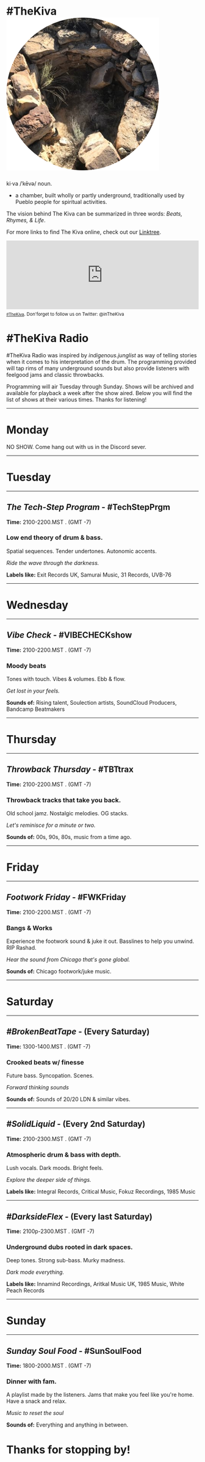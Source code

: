 # #TheKiva ![kiva-placeholder](image.png)

ki·va /ˈkēvə/
noun.
- a chamber, built wholly or partly underground, traditionally used by Pueblo people for spiritual activities.

The vision behind The Kiva can be summarized in three words: _Beats, Rhymes, & Life_.

For more links to find The Kiva online, check out our [Linktree](https://linktr.ee/TheKiva).

<iframe src="https://mixlr.com/users/8853829/embed" width="100%" height="180px" scrolling="no" frameborder="no" marginheight="0" marginwidth="0"></iframe><small><a href="https://mixlr.com/thekiva" style="color:#1a1a1a;text-align:left; font-family:Helvetica, sans-serif; font-size:11px;">#TheKiva</a>. Don'forget to follow us on Twitter: @inTheKiva</small>

# #TheKiva Radio

#TheKiva Radio was inspired by _indigenous.junglist_ as way of telling stories when it comes to his interpretation of the drum. The programming provided will tap rims of many underground sounds but also provide listeners with feelgood jams and classic throwbacks.

Programming will air Tuesday through Sunday. Shows will be archived and available for playback a week after the show aired. Below you will find the list of shows at their various times. Thanks for listening!


-------------------------------------------------

# Monday

NO SHOW. Come hang out with us in the Discord sever.

-------------------------------------------------

# Tuesday

-------------------------------------------------
## _The Tech-Step Program_ - #TechStepPrgm
**Time:** 2100-2200.MST . (GMT -7)
### Low end theory of drum & bass.

Spatial sequences.
Tender undertones.
Autonomic accents.

_Ride the wave through the darkness._

**Labels like:** Exit Records UK, Samurai Music, 31 Records, UVB-76

-------------------------------------------------

# Wednesday

-------------------------------------------------
## _Vibe Check_ - #VIBECHECKshow
**Time:** 2100-2200.MST . (GMT -7)
### Moody beats

Tones with touch.
Vibes & volumes.
Ebb & flow.

_Get lost in your feels._

**Sounds of:** Rising talent, Soulection artists, SoundCloud Producers, Bandcamp Beatmakers

-------------------------------------------------

# Thursday

-------------------------------------------------
## _Throwback Thursday_ - #TBTtrax
**Time:** 2100-2200.MST . (GMT -7)
### Throwback tracks that take you back. 

Old school jamz.
Nostalgic melodies.
OG stacks.

_Let's reminisce for a minute or two._

**Sounds of:** 00s, 90s, 80s, music from a time ago.

-------------------------------------------------

# Friday

-------------------------------------------------
## _Footwork Friday_ - #FWKFriday
**Time:** 2100-2200.MST . (GMT -7)
### Bangs & Works

Experience the footwork sound & juke it out.
Basslines to help you unwind.
RIP Rashad.

_Hear the sound from Chicago that's gone global._

**Sounds of:** Chicago footwork/juke music.

-------------------------------------------------

# Saturday

-------------------------------------------------
## _#BrokenBeatTape_ - (Every Saturday)
**Time:** 1300-1400.MST . (GMT -7)
### Crooked beats w/ finesse

Future bass.
Syncopation.
Scenes.

_Forward thinking sounds_

**Sounds of:** Sounds of 20/20 LDN & similar vibes.

-------------------------------------------------

## _#SolidLiquid_ - (Every 2nd Saturday)
**Time:** 2100-2300.MST . (GMT -7)
### Atmospheric drum & bass with depth. 

Lush vocals.
Dark moods. 
Bright feels.

_Explore the deeper side of things._

**Labels like:** Integral Records, Critical Music, Fokuz Recordings, 1985 Music

-------------------------------------------------

## _#DarksideFlex_ - (Every last Saturday)
**Time:** 2100p-2300.MST . (GMT -7)
### Underground dubs rooted in dark spaces. 

Deep tones.
Strong sub-bass.
Murky madness.

_Dark mode everything._

**Labels like:** Innamind Recordings, Aritkal Music UK, 1985 Music, White Peach Records


-------------------------------------------------



# Sunday

-------------------------------------------------
## _Sunday Soul Food_ - #SunSoulFood
**Time:** 1800-2000.MST . (GMT -7)
### Dinner with fam.

A playlist made by the listeners.
Jams that make you feel like you're home.
Have a snack and relax.

_Music to reset the soul_

**Sounds of:** Everything and anything in between.


# Thanks for stopping by!
